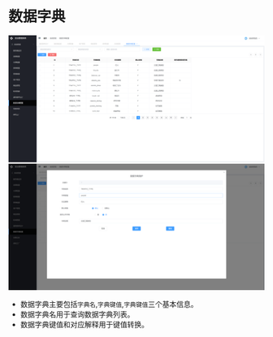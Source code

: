 # 数据字典

![](../img/system/datadict1.png)
![](../img/system/datadict2.png)

- 数据字典主要包括`字典名`,`字典键值`,`字典键值`三个基本信息。
- 数据字典名用于查询数据字典列表。
- 数据字典键值和对应解释用于键值转换。
